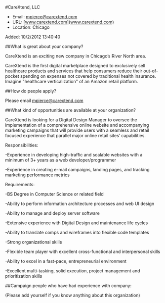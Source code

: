 
#CareXtend, LLC

* Email: [mpierce@carextend.com](mailto:mpierce@carextend.com)
* URL: [www.carextend.com](www.carextend.com)
* Location: Chicago

Added: 10/2/2012 13:40:40

##What is great about your company?

CareXtend is an exciting new company in Chicago’s River North area.



CareXtend is the first digital marketplace designed to exclusively sell healthcare products and services that help consumers reduce their out-of-pocket spending on expenses not covered by traditional health insurance.  Imagine "healthcare verticalization" of an Amazon retail platform.







##How do people apply?

Please email mpierce@carextend.com

##What kind of opportunities are available at your organization?

CareXtend is looking for a Digital Design Manager to oversee the implementation of a comprehensive online website and accompanying marketing campaigns that will provide users with a seamless and retail focused experience that parallel major online retail sites’ capabilities.



Responsibilities:

-Experience in developing high-traffic and scalable websites with a minimum of 3+ years as a web developer/programmer

-Experience in creating e-mail campaigns, landing pages, and tracking marketing performance metrics



Requirements:

-BS Degree in Computer Science or related field

-Ability to perform information architecture processes and web UI design 

-Ability to manage and deploy server software 

-Extensive experience with Digital Design and maintenance life cycles 

-Ability to translate comps and wireframes into flexible code templates 

-Strong organizational skills

-Flexible team player with excellent cross-functional and interpersonal skills

-Ability to excel in a fast-pace, entrepreneurial environment

-Excellent multi-tasking, solid execution, project management and prioritization skills



##Campaign people who have had experience with company:

(Please add yourself if you know anything about this organization)


    